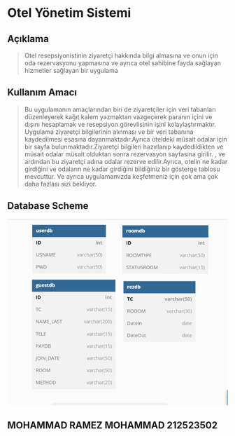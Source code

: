 # Otel Yönetim Sistemi

## Açıklama
>Otel resepsiyonistinin ziyaretçi hakkında bilgi almasına ve onun için oda rezervasyonu yapmasına ve ayrıca otel sahibine fayda sağlayan hizmetler sağlayan bir uygulama

## Kullanım Amacı
>Bu uygulamanın amaçlarından biri de ziyaretçiler için veri tabanları düzenleyerek kağıt kalem yazmaktan vazgeçerek paranın içini ve dışını hesaplamak ve resepsiyon görevlisinin işini kolaylaştırmaktır.
Uygulama ziyaretçi bilgilerinin alınması ve bir veri tabanına kaydedilmesi esasına dayanmaktadır.Ayrıca oteldeki müsait odalar için bir sayfa bulunmaktadır.Ziyaretçi bilgileri hazırlanıp kaydedildikten ve müsait odalar müsait olduktan sonra rezervasyon sayfasına girilir. , ve ardından bu ziyaretçi adına odalar rezerve edilir.Ayrıca, otelin ne kadar girdiğini ve odaların ne kadar girdiğini bildiğiniz bir gösterge tablosu mevcuttur.
Ve ayrıca uygulamamızda keşfetmeniz için çok ama çok daha fazlası sizi bekliyor.


## Database Scheme
![use-case-diagram](./UML_DATABASE/UMLSQL.png)

## MOHAMMAD RAMEZ MOHAMMAD 212523502
